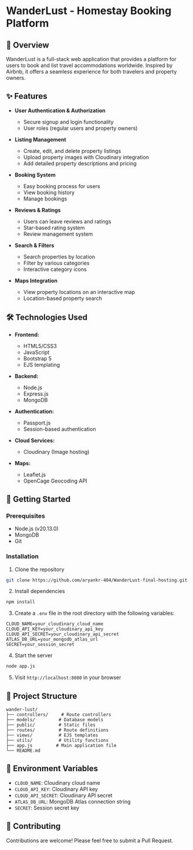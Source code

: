 # WanderLust - Homestay Booking Platform

## 🌟 Overview

WanderLust is a full-stack web application that provides a platform for users to book and list travel accommodations worldwide. Inspired by Airbnb, it offers a seamless experience for both travelers and property owners.

## ✨ Features

- **User Authentication & Authorization**
  - Secure signup and login functionality
  - User roles (regular users and property owners)

- **Listing Management**
  - Create, edit, and delete property listings
  - Upload property images with Cloudinary integration
  - Add detailed property descriptions and pricing

- **Booking System**
  - Easy booking process for users
  - View booking history
  - Manage bookings

- **Reviews & Ratings**
  - Users can leave reviews and ratings
  - Star-based rating system
  - Review management system

- **Search & Filters**
  - Search properties by location
  - Filter by various categories
  - Interactive category icons

- **Maps Integration**
  - View property locations on an interactive map
  - Location-based property search

## 🛠️ Technologies Used

- **Frontend:**
  - HTML5/CSS3
  - JavaScript
  - Bootstrap 5
  - EJS templating

- **Backend:**
  - Node.js
  - Express.js
  - MongoDB

- **Authentication:**
  - Passport.js
  - Session-based authentication

- **Cloud Services:**
  - Cloudinary (Image hosting)

- **Maps:**
  - Leaflet.js
  - OpenCage Geocoding API

## 🚀 Getting Started

### Prerequisites

- Node.js (v20.13.0)
- MongoDB
- Git

### Installation

1. Clone the repository
```bash
git clone https://github.com/aryankr-404/WanderLust-final-hosting.git
```

2. Install dependencies
```bash
npm install
```

3. Create a `.env` file in the root directory with the following variables:
```env
CLOUD_NAME=your_cloudinary_cloud_name
CLOUD_API_KEY=your_cloudinary_api_key
CLOUD_API_SECRET=your_cloudinary_api_secret
ATLAS_DB_URL=your_mongodb_atlas_url
SECRET=your_session_secret
```

4. Start the server
```bash
node app.js
```

5. Visit `http://localhost:8080` in your browser

## 📁 Project Structure

```
wander-lust/
├── controllers/     # Route controllers
├── models/         # Database models
├── public/         # Static files
├── routes/         # Route definitions
├── views/          # EJS templates
├── utils/          # Utility functions
├── app.js         # Main application file
└── README.md
```

## 🔑 Environment Variables

- `CLOUD_NAME`: Cloudinary cloud name
- `CLOUD_API_KEY`: Cloudinary API key
- `CLOUD_API_SECRET`: Cloudinary API secret
- `ATLAS_DB_URL`: MongoDB Atlas connection string
- `SECRET`: Session secret key

## 🤝 Contributing

Contributions are welcome! Please feel free to submit a Pull Request.





